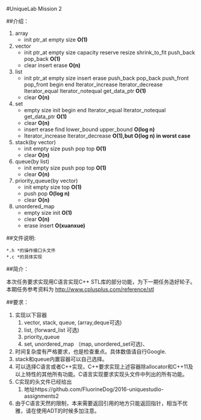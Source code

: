 #UniqueLab Mission 2

##介绍：

1. array
    + init ptr\_at empty size **O(1)**
2. vector
    + init ptr\_at empty size capacity reserve resize shrink\_to\_fit push\_back pop\_back **O(1)**
    + clear insert erase **O(n)**
3. list 
    + init ptr\_at empty size insert erase push\_back pop\_back push\_front pop\_front begin end Iterator\_increase Iterator\_decrease  Iterator\_equal Iterator\_notequal get\_data\_ptr **O(1)**
    + clear **O(n)**
4. set 
    + empty size init begin end Iterator\_equal Iterator\_notequal get\_data\_ptr **O(1)**
    + clear **O(n)**
    + insert erase find lower\_bound upper\_bound **O(log n)**
    + Iterator\_increase Iterator\_decrease **O(1),but O(log n) in worst case**
5. stack(by vector)
    + init empty size push pop top **O(1)**
    + clear **O(n)**
6. queue(by list)
    + init empty size push pop top **O(1)**
    + clear **O(n)**
7. priority\_queue(by vector)
    + init empty size top **O(1)**
    + push pop **O(log n)**
    + clear **O(n)**
8. unordered\_map
    + empty size init **O(1)**
    + clear **O(n)**
    + erase insert **O(xuanxue)**

##文件说明:

    *.h *的操作接口头文件
    *.c *的具体实现

##简介：

本次任务要求实现用C语言实现C++ STL库的部分功能，为下一期任务造好轮子。
本期任务参考资料为 http://www.cplusplus.com/reference/stl

##要求：

1. 实现以下容器
    1. vector, stack, queue, \(array,deque可选\)
    2. list, \(forward\_list 可选\)
    3. priority\_queue
    4. set, unordered\_map （map, unordered\_set可选)、
2. 时间复杂度有严格要求，也是检查重点。具体数值请自行Google.
3. stack和queue内置容器可以自己选择。
4. 可以选择C语言或者C++实现，C++要求实现上述容器除allocator和C++11及以上特性的其他所有功能。C语言实现要求实现头文件中列出的所有功能。
5. C实现的头文件已经给出
    1. 地址https://github.com/FluorineDog/2016-uniquestudio-assignments2
6. 由于C语言天然的限制，本来需要返回引用的地方只能返回指针，相当不优雅，请在使用ADT的时候多加注意。


